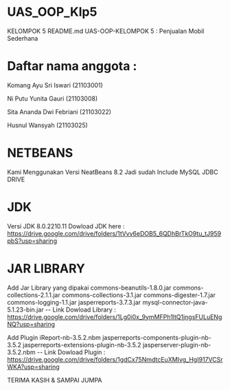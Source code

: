# UAS_OOP_Klp5
KELOMPOK 5
README.md
UAS-OOP-KELOMPOK 5 : Penjualan Mobil Sederhana
# Daftar nama anggota :
Komang Ayu Sri Iswari (21103001)

Ni Putu Yunita Gauri (21103008)

Sita Ananda Dwi Febriani (21103022)

Husnul Wansyah (21103025)


# NETBEANS
Kami Menggunakan Versi NeatBeans 8.2
Jadi sudah Include MySQL JDBC DRIVE

# JDK
Versi JDK 8.0.2210.11
Dowload JDK here : https://drive.google.com/drive/folders/1tVvv6eDOB5_6QDhBrTkO9tu_tJ959pbS?usp=sharing

# JAR LIBRARY
Add Jar Library yang dipakai
commons-beanutils-1.8.0.jar
commons-collections-2.1.1.jar
commons-collections-3.1.jar
commons-digester-1.7.jar
commons-logging-1.1.jar
jasperreports-3.7.3.jar
mysql-connector-java-5.1.23-bin.jar
-- Link Dowload Library : https://drive.google.com/drive/folders/1Lg0i0x_9ymMFPh1ltQ1jngsFULuENgNQ?usp=sharing

Add Plugin
iReport-nb-3.5.2.nbm
jasperreports-components-plugin-nb-3.5.2
jasperreports-extensions-plugin-nb-3.5.2
jasperserver-plugin-nb-3.5.2.nbm
-- Link Dowload Plugin : https://drive.google.com/drive/folders/1gdCx75NmdtcEuXMIvg_HgI917VCSrWKA?usp=sharing

TERIMA KASIH & SAMPAI JUMPA
